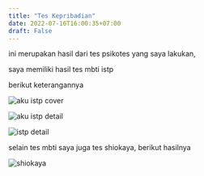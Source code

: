 ```yaml
---
title: "Tes Kepribadian"
date: 2022-07-16T16:00:35+07:00
draft: False
---
```


ini merupakan hasil dari tes psikotes yang saya lakukan, 

saya memiliki hasil tes mbti istp

berikut keterangannya

![aku istp cover](aku-istp-cover.avif)

![aku istp detail](aku-istp-detail.avif)

![istp detail](istp-detail.avif)

selain tes mbti saya juga tes shiokaya, berikut hasilnya

![shiokaya](shiokaya.avif)
